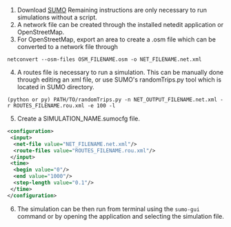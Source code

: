 1. Download [SUMO](https://www.eclipse.org/sumo/)
Remaining instructions are only necessary to run simulations without a script.
2. A network file can be created through the installed netedit application or OpenStreetMap.
3. For OpenStreetMap, export an area to create a .osm file which can be converted to a network file through
```shell
netconvert --osm-files OSM_FILENAME.osm -o NET_FILENAME.net.xml
```
4. A routes file is necessary to run a simulation. This can be manually done through editing an xml file, or use SUMO's randomTrips.py tool which is located in SUMO directory.
```shell
(python or py) PATH/TO/randomTrips.py -n NET_OUTPUT_FILENAME.net.xml -r ROUTES_FILENAME.rou.xml -e 100 -l 
```
5. Create a SIMULATION_NAME.sumocfg file.
```xml
<configuration>
 <input>
  <net-file value="NET_FILENAME.net.xml"/>
  <route-files value="ROUTES_FILENAME.rou.xml"/>
 </input>
 <time>
  <begin value="0"/>
  <end value="1000"/>
  <step-length value="0.1"/>
 </time>
</configuration>
```
6. The simulation can be then run from terminal using the ```sumo-gui``` command or by opening the application and selecting the simulation file.
